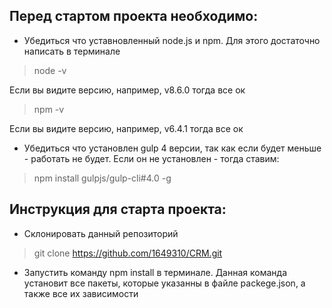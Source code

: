 ## Перед стартом проекта необходимо:

* Убедиться что уставновленный node.js и npm. Для этого достаточно написать в терминале
> node -v

Если вы видите версию, например, v8.6.0 тогда все ок

> npm -v

Если вы видите версию, например, v6.4.1 тогда все ок

* Убедиться что установлен gulp 4 версии, так как если будет меньше - работать не будет. 
Если он не установлен - тогда ставим:

> npm install gulpjs/gulp-cli#4.0 -g

## Инструкция для старта проекта:
* Склонировать данный репозиторий
> git clone https://github.com/1649310/CRM.git

* Запустить команду npm install в терминале. Данная команда установит все пакеты, которые указанны в файле packege.json, а также все их зависимости
